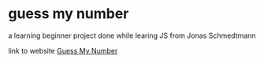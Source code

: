 # guess my number

a learning beginner project done while learing JS from Jonas Schmedtmann

link to website
[Guess My Number](https://srijalguessmynumber.netlify.app/)
